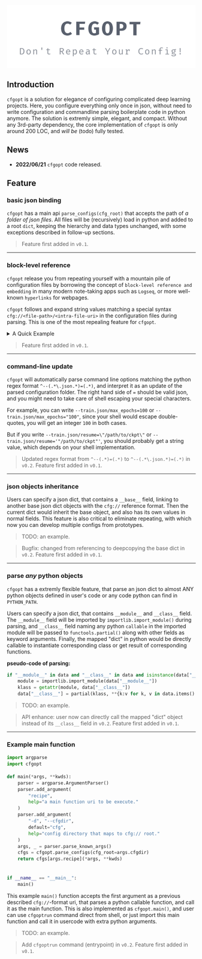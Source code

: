 
<p align="center"><img src="https://github.com/tjyuyao/cfgopt/raw/main/cfgopt.png" alt="Logo"></p>

## Introduction

`cfgopt` is a solution for elegance of configuring complicated deep learning projects. Here, you configure everything only once in json, without need to write configuration and commandline parsing boilerplate code in python anymore. The solution is extremly simple, elegant, and compact. Without any 3rd-party dependency, the core implementation of `cfgopt` is only around 200 LOC, and *will be* (todo) fully tested.

## News

- **2022/06/21** `cfgopt` code released.

## Feature

### basic json binding

`cfgopt` has a main api `parse_configs(cfg_root)` that accepts the path of *a folder of json files*. All files will be (recursively) load in python and added to a root `dict`, keeping the hierarchy and data types unchanged, with some exceptions described in follow-up sections.

> Feature first added in `v0.1`.

---

### block-level reference

`cfgopt` release you from repeating yourself with a mountain pile of configuration files by borrowing the concept of `block-level reference and embedding` in many modern note-taking apps such as `Logseq`, or more well-known `hyperlinks` for webpages.

`cfgopt` follows and expand string values matching a special syntax `cfg://<file-path>/<intra-file-uri>` in the configuration files during parsing. This is one of the most repealing feature for `cfgopt`. 

<details><summary>A Quick Example</summary>
<p>


**file structure**

```shell
.
└── test_blockref_in_list
    ├── cfg
    │   ├── data.json
    │   └── recipes.json
    └── test_blockref_in_list.py
```

**data.json**:

```json
{
    "data1": {
        "meta": {
            "location": "/data/1/loc"
        }
    },
    "data2": {
        "meta": {
            "location": "/data/2/loc"
        }
    }
}
```

**recipes.json**:

```json
{
    "recipe1": {
        "use_data": [
            "cfg://data.json/data1"
        ]
    },
    "recipe2": {
        "use_data": [
            "cfg://data.json/data1",
            "cfg://data.json/data2"
        ]
    }
}
```

**test_blockref_in_list.py**
```python
import cfgopt

def test_blockref_in_list():
    cfg = cfgopt.parse_configs(cfg_root='test_blockref_in_list/cfg')

    # following lines are equivalent
    assert cfg["recipes.json"]["recipe2"]["use_data"][1]["meta"]["location"] == "/data/2/loc"
    assert cfg["recipes.json"]["recipe2/use_data/1/meta/location"] == "/data/2/loc"
    assert cfg["recipes.json/recipe2/use_data/1/meta/location"] == "/data/2/loc"
```

</p>
</details>


> Feature first added in `v0.1`.

---

### command-line update

`cfgopt` will automatically parse command line options matching the python regex format `^--(.*\.json.*)=(.*)`, and interpret it as an update of the parsed configuration folder. The right hand side of `=` should be valid json, and you might need to take care of shell escaping your special characters.

For example, you can write `--train.json/max_epochs=100` or `--train.json/max_epochs="100"`, since your shell would escape double-quotes, you will get an integer `100` in both cases.

But if you write `--train.json/resume=\"/path/to/ckpt\"` or `--train.json/resume='"/path/to/ckpt"'`, you should probably get a string value, which depends on your shell implementation.

> Updated regex format from `^--(.*)=(.*)` to `^--(.*\.json.*)=(.*)` in `v0.2`.
> Feature first added in `v0.1`.

---

### json objects inheritance

Users can specify a json dict, that contains a `__base__` field, linking to another base json dict objects with the `cfg://` reference format. Then the current dict would inherit the base object, and also has its own values in normal fields. This feature is also critical to eliminate repeating, with which now you can develop multiple configs from prototypes.

> TODO: an example.

> Bugfix: changed from referencing to deepcopying the base dict in `v0.2`.
> Feature first added in `v0.1`.

---

### parse *any* python objects

`cfgopt` has a extremly flexible feature, that parse an json dict to almost ANY python objects defined in user's code or any code python can find in `PYTHON_PATH`.

Users can specify a json dict, that contains `__module__` and `__class__` field. The `__module__` field will be imported by `importlib.import_module()` during parsing, and `__class__` field naming any python `callable` in the imported module will be passed to `functools.partial()` along with other fields as keyword arguments. Finally, the mapped "dict" in python would be directly callable to instantiate corresponding class or get result of corresponding functions.

**pseudo-code of parsing:**
```python
if "__module__" in data and "__class__" in data and isinstance(data["__class__"], str):
    module = importlib.import_module(data["__module__"])
    klass = getattr(module, data["__class__"])
    data["__class__"] = partial(klass, **{k:v for k, v in data.items() if not k.startswith("__")})
```

> TODO: an example.

> API enhance: user now can directly call the mapped "dict" object instead of its `__class__` field in `v0.2`.
> Feature first added in `v0.1`.

---

### Example main function

```python
import argparse
import cfgopt

def main(*args, **kwds):
    parser = argparse.ArgumentParser()
    parser.add_argument(
        "recipe",
        help="a main function uri to be execute."
    )
    parser.add_argument(
        "-d", "--cfgdir",
        default="cfg",
        help="config directory that maps to cfg:// root."
    )
    args, _ = parser.parse_known_args()
    cfgs = cfgopt.parse_configs(cfg_root=args.cfgdir)
    return cfgs[args.recipe](*args, **kwds)


if __name__ == "__main__":
    main()
```

This example `main()` function accepts the first argument as a previous described `cfg://`-format uri, that parses a python callable function, and call it as the main function. This is also implemented as `cfgopt.main()`, and user can use `cfgoptrun` command direct from shell, or just import this main function and call it in usercode with extra python arguments.

> TODO: an example.

> Add `cfgoptrun` command (entrypoint) in `v0.2`.
> Feature first added in `v0.1`.